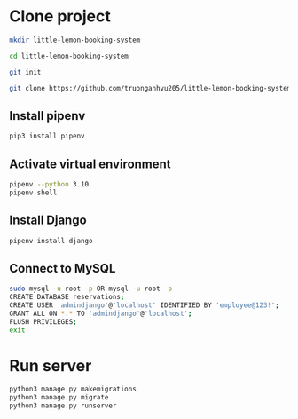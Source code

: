 # Clone project
```bash
mkdir little-lemon-booking-system

cd little-lemon-booking-system

git init

git clone https://github.com/truonganhvu205/little-lemon-booking-system.git
```

## Install pipenv
```bash
pip3 install pipenv
```

## Activate virtual environment
```bash
pipenv --python 3.10
pipenv shell
```

## Install Django
```bash
pipenv install django
```

## Connect to MySQL
```bash
sudo mysql -u root -p OR mysql -u root -p
CREATE DATABASE reservations;
CREATE USER 'admindjango'@'localhost' IDENTIFIED BY 'employee@123!';
GRANT ALL ON *.* TO 'admindjango'@'localhost';
FLUSH PRIVILEGES;
exit
```

# Run server
```bash
python3 manage.py makemigrations
python3 manage.py migrate
python3 manage.py runserver
```
